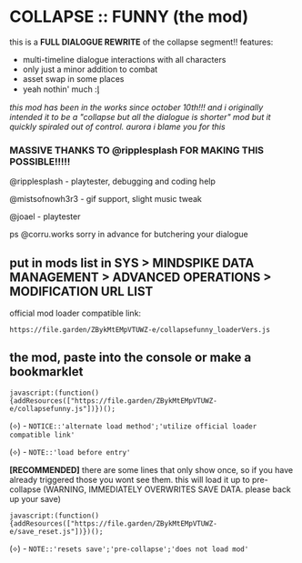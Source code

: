 # COLLAPSE :: FUNNY (the mod)

this is a **FULL DIALOGUE REWRITE** of the collapse segment!! features:
* multi-timeline dialogue interactions with all characters
* only just a minor addition to combat
* asset swap in some places
* yeah nothin' much :ᶅ

*this mod has been in the works since october 10th!!! and i originally intended it to be a "collapse but all the dialogue is shorter" mod but it quickly spiraled out of control. aurora i blame you for this*

### MASSIVE THANKS TO @ripplesplash FOR MAKING THIS POSSIBLE!!!!!
@ripplesplash  - playtester, debugging and coding help

@mistsofnowh3r3  - gif support, slight music tweak

@joael - playtester

ps @corru.works sorry in advance for butchering your dialogue

## put in mods list in **SYS > MINDSPIKE DATA MANAGEMENT > ADVANCED OPERATIONS > MODIFICATION URL LIST**

official mod loader compatible link:

`https://file.garden/ZBykMtEMpVTUWZ-e/collapsefunny_loaderVers.js`

## the mod, paste into the **console** or make a **bookmarklet**
`javascript:(function(){addResources(["https://file.garden/ZBykMtEMpVTUWZ-e/collapsefunny.js"])})();`

(⟡) - `NOTICE::'alternate load method';'utilize official loader compatible link'`

(⟡) - `NOTE::'load before entry'`

**[RECOMMENDED]** there are some lines that only show once, so if you have already triggered those you wont see them. this will load it up to pre-collapse
(WARNING, IMMEDIATELY OVERWRITES SAVE DATA. please back up your save)

`javascript:(function(){addResources(["https://file.garden/ZBykMtEMpVTUWZ-e/save_reset.js"])})();`

(⟡) - `NOTE::'resets save';'pre-collapse';'does not load mod'`
